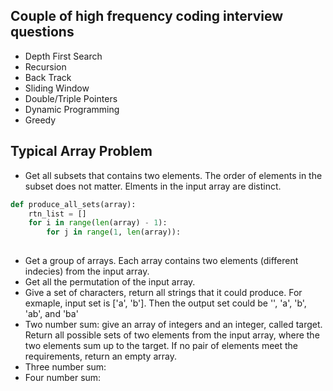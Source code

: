 ## Couple of high frequency coding interview questions
* Depth First Search
* Recursion
* Back Track
* Sliding Window
* Double/Triple Pointers
* Dynamic Programming
* Greedy
## Typical Array Problem

* Get all subsets that contains two elements. The order of elements in the subset does not matter. Elments in the input array are distinct.
```python
def produce_all_sets(array):
    rtn_list = []
    for i in range(len(array) - 1):
        for j in range(1, len(array)):
            


```


* Get a group of arrays. Each array contains two elements (different indecies) from the input array. 
* Get all the permutation of the input array. 
* Give a set of characters, return all strings that it could produce. For exmaple, input set is ['a', 'b']. Then the output set could be '', 'a', 'b', 'ab', and 'ba'
* Two number sum: give an array of integers and an integer, called target. Return all possible sets of two elements from the input array, where the two elements sum up to the target. If no pair of elements meet the requirements, return an empty array.
* Three number sum: 
* Four number sum: 
